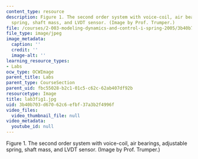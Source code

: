 ```yaml
---
content_type: resource
description: Figure 1. The second order system with voice-coil, air bearings, adjustable
  spring, shaft mass, and LVDT sensor. (Image by Prof. Trumper.)
file: /courses/2-003-modeling-dynamics-and-control-i-spring-2005/3b40b703d67062c6efbf37a3b2f4996f_lab3fig1.jpg
file_type: image/jpeg
image_metadata:
  caption: ''
  credit: ''
  image-alt: ''
learning_resource_types:
- Labs
ocw_type: OCWImage
parent_title: Labs
parent_type: CourseSection
parent_uid: fbc55028-b2c1-01c5-c62c-62ab407df92b
resourcetype: Image
title: lab3fig1.jpg
uid: 3b40b703-d670-62c6-efbf-37a3b2f4996f
video_files:
  video_thumbnail_file: null
video_metadata:
  youtube_id: null
---
```

Figure 1. The second order system with voice-coil, air bearings, adjustable spring, shaft mass, and LVDT sensor. (Image by Prof. Trumper.)

